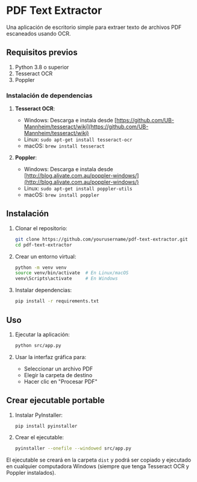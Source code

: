 # PDF Text Extractor

Una aplicación de escritorio simple para extraer texto de archivos PDF escaneados usando OCR.

## Requisitos previos

1. Python 3.8 o superior
2. Tesseract OCR
3. Poppler

### Instalación de dependencias

1. **Tesseract OCR**:
   - Windows: Descarga e instala desde [https://github.com/UB-Mannheim/tesseract/wiki](https://github.com/UB-Mannheim/tesseract/wiki)
   - Linux: `sudo apt-get install tesseract-ocr`
   - macOS: `brew install tesseract`

2. **Poppler**:
   - Windows: Descarga e instala desde [http://blog.alivate.com.au/poppler-windows/](http://blog.alivate.com.au/poppler-windows/)
   - Linux: `sudo apt-get install poppler-utils`
   - macOS: `brew install poppler`

## Instalación

1. Clonar el repositorio:
   ```bash
   git clone https://github.com/yourusername/pdf-text-extractor.git
   cd pdf-text-extractor
   ```

2. Crear un entorno virtual:
   ```bash
   python -m venv venv
   source venv/bin/activate  # En Linux/macOS
   venv\Scripts\activate     # En Windows
   ```

3. Instalar dependencias:
   ```bash
   pip install -r requirements.txt
   ```

## Uso

1. Ejecutar la aplicación:
   ```bash
   python src/app.py
   ```

2. Usar la interfaz gráfica para:
   - Seleccionar un archivo PDF
   - Elegir la carpeta de destino
   - Hacer clic en "Procesar PDF"

## Crear ejecutable portable

1. Instalar PyInstaller:
   ```bash
   pip install pyinstaller
   ```

2. Crear el ejecutable:
   ```bash
   pyinstaller --onefile --windowed src/app.py
   ```

El ejecutable se creará en la carpeta `dist` y podrá ser copiado y ejecutado en cualquier computadora Windows (siempre que tenga Tesseract OCR y Poppler instalados).
